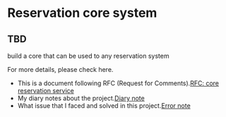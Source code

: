 # Reservation core system

## TBD

build a core that can be used to any reservation system

For more details, please check here.

- This is a document following RFC (Request for Comments).[RFC: core reservation service](rfcs/0001-core-reservation.md)
- My diary notes about the project.[Diary note](rfcs/Diary.md)
- What issue that I faced and solved in this project.[Error note](rfcs/error-notes.md)
